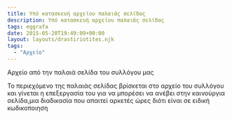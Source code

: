 ```yaml
---
title: Υπό κατασκευή αρχείου παλαιάς σελίδας
description: Υπό κατασκευή αρχείου παλαιάς σελίδας
tags: eggrafa
date: 2015-05-20T19:49:09+00:00
layout: layouts/drastiriotites.njk
tags:
  - "Αρχείο"
---
```


Αρχείο από την παλαιά σελίδα του συλλόγου μας

<!-- excerpt -->

Το περιεχόμενο της παλαιάς σελίδας βρίσκεται στο αρχείο του συλλόγου και γίνεται η επεξεργασία του για να μπορέσει να ανέβει στην καινούργια σελίδα,μια διαδικασία που απαιτεί αρκετές ώρες διότι είναι σε ειδική κωδικοποιηση
